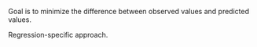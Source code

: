 Goal is to minimize the difference between observed values and predicted values.

Regression-specific approach.
